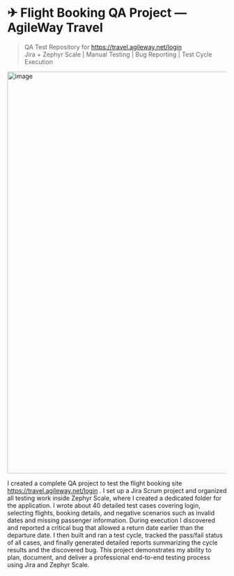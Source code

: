 # ✈ Flight Booking QA Project — AgileWay Travel

> QA Test Repository for https://travel.agileway.net/login  
> Jira + Zephyr Scale | Manual Testing | Bug Reporting | Test Cycle Execution

<img width="1459" height="922" alt="image" src="https://github.com/user-attachments/assets/96d1e481-d23e-4efd-9782-edd543e3c79f" />

I created a complete QA project to test the flight booking site https://travel.agileway.net/login
. I set up a Jira Scrum project and organized all testing work inside Zephyr Scale, where I created a dedicated folder for the application. I wrote about 40 detailed test cases covering login, selecting flights, booking details, and negative scenarios such as invalid dates and missing passenger information. During execution I discovered and reported a critical bug that allowed a return date earlier than the departure date. I then built and ran a test cycle, tracked the pass/fail status of all cases, and finally generated detailed reports summarizing the cycle results and the discovered bug. This project demonstrates my ability to plan, document, and deliver a professional end-to-end testing process using Jira and Zephyr Scale.

